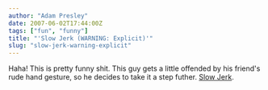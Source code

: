 ```yaml
---
author: "Adam Presley"
date: 2007-06-02T17:44:00Z
tags: ["fun", "funny"]
title: "'Slow Jerk (WARNING: Explicit)'"
slug: "slow-jerk-warning-explicit"
---
```


Haha! This is pretty funny shit. This guy gets a little offended by his
friend's rude hand gesture, so he decides to take it a step futher.
[Slow Jerk](http://www.youtube.com/watch?v=enUAQEPePqo).

